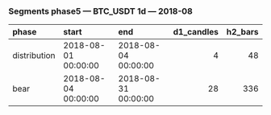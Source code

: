 ### Segments phase5 — BTC_USDT 1d — 2018-08

| phase        | start               | end                 |   d1_candles |   h2_bars |
|:-------------|:--------------------|:--------------------|-------------:|----------:|
| distribution | 2018-08-01 00:00:00 | 2018-08-04 00:00:00 |            4 |        48 |
| bear         | 2018-08-04 00:00:00 | 2018-08-31 00:00:00 |           28 |       336 |